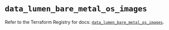 # `data_lumen_bare_metal_os_images`

Refer to the Terraform Registry for docs: [`data_lumen_bare_metal_os_images`](https://registry.terraform.io/providers/lumentech/lumen/3.0.0/docs/data-sources/bare_metal_os_images).
